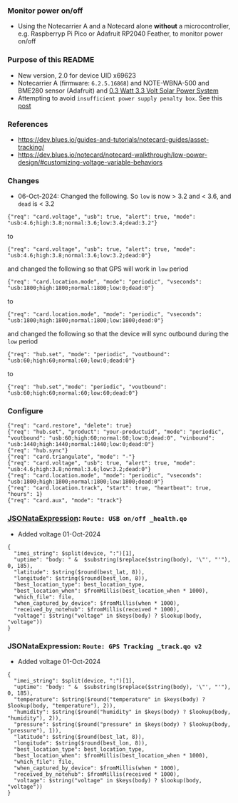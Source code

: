 ### Monitor power on/off
* Using the Notecarrier A and a Notecard alone __without__ a microcontroller,
e.g. Raspberryp Pi Pico or Adafruit RP2040 Feather,  to monitor power on/off

### Purpose of this README
* New version, 2.0 for device UID x69623
* Notecarrier A (firmware: `6.2.5.16868`) and NOTE-WBNA-500 and BME280 sensor (Adafruit) and [0.3 Watt 3.3 Volt Solar Power System](https://voltaicsystems.com/Solar-System-Lithium-Ion-Capacitor)
* Attempting to avoid `insufficient power supply penalty box`. See this [post](https://discuss.blues.com/t/restarted-because-insufficient-battery-current-available-for-power-on-360-min-safety-delay-completed/2349)

### References
* https://dev.blues.io/guides-and-tutorials/notecard-guides/asset-tracking/
* https://dev.blues.io/notecard/notecard-walkthrough/low-power-design/#customizing-voltage-variable-behaviors

### Changes
* 06-Oct-2024: Changed the following. So `low` is now > 3.2 and < 3.6, and `dead` is < 3.2
```
{"req": "card.voltage", "usb": true, "alert": true, "mode": "usb:4.6;high:3.8;normal:3.6;low:3.4;dead:3.2"}
```
to
```
{"req": "card.voltage", "usb": true, "alert": true, "mode": "usb:4.6;high:3.8;normal:3.6;low:3.2;dead:0"}
```
and changed the following so that GPS will work in `low` period
```
{"req": "card.location.mode", "mode": "periodic", "vseconds": "usb:1800;high:1800;normal:1800;low:0;dead:0"}
```
to
```
{"req": "card.location.mode", "mode": "periodic", "vseconds": "usb:1800;high:1800;normal:1800;low:1800;dead:0"}
```
and changed the following so that the device will sync outbound during the `low` period
```
{"req": "hub.set", "mode": "periodic", "voutbound": "usb:60;high:60;normal:60;low:0;dead:0"}
```
to
```
{"req": "hub.set","mode": "periodic", "voutbound": "usb:60;high:60;normal:60;low:60;dead:0"}
```

### Configure
```
{"req": "card.restore", "delete": true}
{"req": "hub.set", "product": "your-productuid", "mode": "periodic", "voutbound": "usb:60;high:60;normal:60;low:0;dead:0", "vinbound": "usb:1440;high:1440;normal:1440;low:0;dead:0"}
{"req": "hub.sync"}
{"req": "card.triangulate", "mode": "-"}
{"req": "card.voltage", "usb": true, "alert": true, "mode": "usb:4.6;high:3.8;normal:3.6;low:3.2;dead:0"}
{"req": "card.location.mode", "mode": "periodic", "vseconds": "usb:1800;high:1800;normal:1800;low:1800;dead:0"}
{"req": "card.location.track", "start": true, "heartbeat": true, "hours": 1}
{"req": "card.aux", "mode": "track"}
```


### [JSONataExpression](https://try.jsonata.org/): `Route: USB on/off _health.qo` 
* Added voltage 01-Oct-2024

```
{
  "imei_string": $split(device, ":")[1],
  "uptime": "body: " &  $substring($replace($string(body), '\"', "'"), 0, 185),
  "latitude": $string($round(best_lat, 8)),
  "longitude": $string($round(best_lon, 8)),
  "best_location_type": best_location_type,
  "best_location_when": $fromMillis(best_location_when * 1000),
  "which_file": file,
  "when_captured_by_device": $fromMillis(when * 1000),
  "received_by_notehub": $fromMillis(received * 1000),
  "voltage": $string("voltage" in $keys(body) ? $lookup(body, "voltage"))
}
```

### JSONataExpression: `Route: GPS Tracking _track.qo v2`
* Added voltage 01-Oct-2024

```
{
  "imei_string": $split(device, ":")[1],
  "uptime": "body: " &  $substring($replace($string(body), '\"', "'"), 0, 185),
  "temperature": $string($round("temperature" in $keys(body) ? $lookup(body, "temperature"), 2)),
  "humidity": $string($round("humidity" in $keys(body) ? $lookup(body, "humidity"), 2)),
  "pressure": $string($round("pressure" in $keys(body) ? $lookup(body, "pressure"), 1)),
  "latitude": $string($round(best_lat, 8)),
  "longitude": $string($round(best_lon, 8)),
  "best_location_type": best_location_type,
  "best_location_when": $fromMillis(best_location_when * 1000),
  "which_file": file,
  "when_captured_by_device": $fromMillis(when * 1000),
  "received_by_notehub": $fromMillis(received * 1000),
  "voltage": $string("voltage" in $keys(body) ? $lookup(body, "voltage"))
}
```

<!--
# vim: ai et ts=4 sts=4 sw=4 nu
-->

